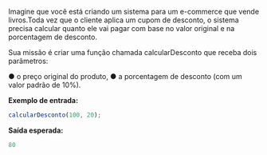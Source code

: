 Imagine que você está criando um sistema para um e-commerce que vende livros.Toda vez que o cliente aplica um cupom de desconto, o sistema precisa calcular quanto ele vai pagar com base no valor original e na porcentagem de desconto.

Sua missão é criar uma função chamada calcularDesconto que receba dois parâmetros:

● o preço original do produto,
● a porcentagem de desconto (com um valor padrão de 10%).

**Exemplo de entrada:**

```js
calcularDesconto(100, 20);
```

**Saída esperada:**

```js
80
```